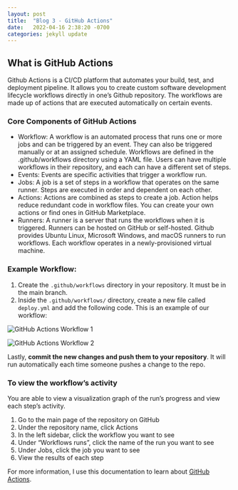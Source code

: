 ```yaml
---
layout: post
title:  "Blog 3 - GitHub Actions"
date:   2022-04-16 2:38:20 -0700
categories: jekyll update
---
```


## What is GitHub Actions
Github Actions is a CI/CD platform that automates your build, test, and deployment pipeline. It allows you to create custom software development lifecycle workflows directly in one’s Github repository. The workflows are made up of actions that are executed automatically on certain events.

### Core Components of GitHub Actions

- Workflow: A workflow is an automated process that runs one or more jobs and can be triggered by an event. They can also be triggered manually or at an assigned schedule. Workflows are defined in the .github/workflows directory using a YAML file. Users can have multiple workflows in their repository, and each can have a different set of steps.
- Events: Events are specific activities that trigger a workflow run.
- Jobs: A job is a set of steps in a workflow that operates on the same runner. Steps are executed in order and dependent on each other.
- Actions: Actions are combined as steps to create a job. Action helps reduce redundant code in workflow files. You can create your own actions or find ones in GitHub Marketplace.
- Runners: A runner is a server that runs the workflows when it is triggered. Runners can be hosted on GitHub or self-hosted. Github provides Ubuntu Linux, Microsoft Windows, and macOS runners to run workflows. Each workflow operates in a newly-provisioned virtual machine.

### Example Workflow:
1. Create the `.github/workflows` directory in your repository. It must be in the main branch. 
2. Inside the `.github/workflows/` directory, create a new file called `deploy.yml` and add the following code. This is an example of our workflow:

![GitHub Actions Workflow 1](/lecure-launch-documentation.github.io/assets/images/github-actions-workflow-1.PNG)

![GitHub Actions Workflow 2](/lecure-launch-documentation.github.io/assets/images/github-actions-workflow-2.PNG)

Lastly, **commit the new changes and push them to your repository**. It will run automatically each time someone pushes a change to the repo.
<br>
 

### To view the workflow’s activity

You are able to view a visualization graph of the run’s progress and view each step’s activity.

1. Go to the main page of the repository on GitHub
2. Under the repository name, click Actions
3. In the left sidebar, click the workflow you want to see
4. Under “Workflows runs”, click the name of the run you want to see
5. Under Jobs, click the job you want to see
6. View the results of each step


For more information, I use this documentation to learn about [GitHub Actions](https://docs.github.com/en/actions/learn-github-actions/understanding-github-actions#overview).